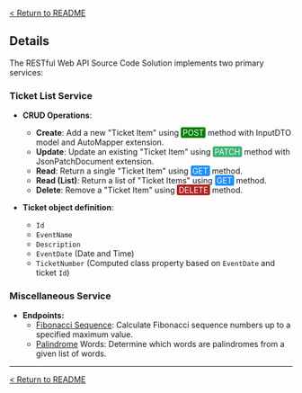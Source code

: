 [< Return to README](../README.md)

## Details
The RESTful Web API Source Code Solution implements two primary services:<br/>
### Ticket List Service
* **CRUD Operations**:
    * **Create**: Add a new "Ticket Item" using <span style="color:ghostwhite;background-color:green;border-radius:3px;padding:1px 3px">POST</span> method with InputDTO model and AutoMapper extension.
    * **Update**: Update an existing "Ticket Item" using <span style="color:ghostwhite;background-color:mediumseagreen;border-radius:3px;padding:1px 3px">PATCH</span> method with JsonPatchDocument extension.
    * **Read**: Return a single "Ticket Item" using <span style="color:ghostwhite;background-color:dodgerblue;border-radius:3px;padding:1px 3px">GET</span> method.
    * **Read (List)**: Return a list of "Ticket Items" using <span style="color:ghostwhite;background-color:dodgerblue;border-radius:3px;padding:1px 3px">GET</span> method.
    * **Delete**: Remove a "Ticket Item" using <span style="color:ghostwhite;background-color:firebrick;border-radius:3px;padding:1px 3px">DELETE</span> method.

* **Ticket object definition**:
    * `Id`
    * `EventName`
    * `Description`
    * `EventDate` (Date and Time)
    * `TicketNumber` (Computed class property based on `EventDate` and ticket `Id`)

### Miscellaneous Service
* **Endpoints:**
    * [Fibonacci Sequence](https://en.wikipedia.org/wiki/Fibonacci_sequence): Calculate Fibonacci sequence numbers up to a specified maximum value.
    * [Palindrome](https://en.wikipedia.org/wiki/Palindrome) Words: Determine which words are palindromes from a given list of words.

---
[< Return to README](../README.md)